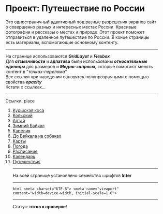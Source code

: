 # Проект: Путешествие по России

Это одностраничный адаптивный под разные разрешения экранов сайт о совершенно разных и интересных местах России. Красивые фотографии и рассказы о местах и природе. Этот проект поможет отправиться в удаленное путешествие по России. В конце страницы есть материалы, вспомогающие основному контенту.
<br><hr>
На странице использоваются ***GridLayot*** и ***Flexbox***<br>
Для **отзывчивости** и **адпатива** были использованы ***относительные единицы*** для размеров и ***Медиа-запросы***, которые помогают менять контент в "*точках-перелома*"<br>
Все ссылки при наведении сановятся полупрозрачными с помощью свойства ***opacity*** <br>
Кстати о ссылках... 
<br><hr>
Ссылки:
place
1. [Куршская коса](http://park-kosa.ru)
2. [Кольский](https://yourshot.nationalgeographic.com/photos/?keywords=kolskiy)
3. [Алтай](https://www.facebook.com/vera.bashmakova/posts/10156011613718822)
4. [Зимний Байкал](https://vk.com/baikalmile)
5. [Карелия](http://vodlozero.ru)<br>
6. [До Байкала на собаках](https://stampsy.com/na-elektrichkakh-do-baikala)<br>
7. [Карты](https://yandex.ru/maps)
8. [Погода](https://yandex.ru/pogoda)
9. [Расписание](https://rasp.yandex.ru)
10. [Календарь](https://calendar.yandex.ru)
11. [Путешествия](https://travel.yandex.ru)
<br><hr>
На всей странице установлено семейство шрифтов **Inter**
<br><hr>
```html <meta charset="UTF-8"> <meta name="viewport" content="width=device-width, initial-scale=1.0">```
<br><hr>
Статус: **готов к проверке**!

